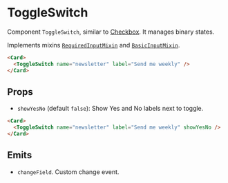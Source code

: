 <script setup>
import ToggleSwitch from '../../../lib/components/form/ToggleSwitch.vue'
import Form from '../../../lib/components/form/Form.vue'
import Card from '../../../lib/components/info/Card.vue'
</script>

# ToggleSwitch

Component `ToggleSwitch`, similar to [Checkbox](/components/form/checkbox). It manages binary states.

Implements mixins [`RequiredInputMixin`](/components/form/required-input-mixin) and [`BasicInputMixin`](/components/form/basic-input-mixin).

<Card>
  <ToggleSwitch name="newsletter" label="Send me weekly" />
</Card>

```html
<Card>
  <ToggleSwitch name="newsletter" label="Send me weekly" />
</Card>
```

<div class="mb-xs-8" />

## Props

- `showYesNo` (default `false`): Show Yes and No labels next to toggle.

<Card>
  <ToggleSwitch name="newsletter" label="Send me weekly" showYesNo />
</Card>

```html
<Card>
  <ToggleSwitch name="newsletter" label="Send me weekly" showYesNo />
</Card>
```

<div class="mb-xs-8" />

## Emits

- `changeField`. Custom change event.

<div class="mb-xs-8" />
